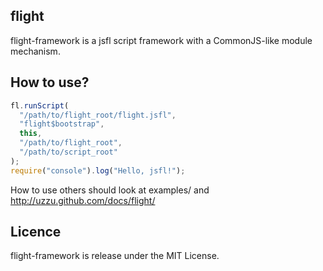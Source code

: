 ## flight
flight-framework is a jsfl script framework with a CommonJS-like module mechanism.

## How to use?

```javascript
fl.runScript(
  "/path/to/flight_root/flight.jsfl",
  "flight$bootstrap",
  this,
  "/path/to/flight_root",
  "/path/to/script_root"
);
require("console").log("Hello, jsfl!");
```

How to use others should look at examples/ and <http://uzzu.github.com/docs/flight/>

## Licence
flight-framework is release under the MIT License.

